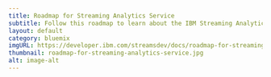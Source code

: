 ```yaml
---
title: Roadmap for Streaming Analytics Service
subtitle: Follow this roadmap to learn about the IBM Streaming Analytics Service on IBM Cloud.
layout: default
category: bluemix
imgURL: https://developer.ibm.com/streamsdev/docs/roadmap-for-streaming-analytics-service-on-bluemix/
thumbnail: roadmap-for-streaming-analytics-service.jpg
alt: image-alt
---
```

